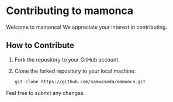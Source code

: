 # Contributing to mamonca

Welcome to mamonca! We appreciate your interest in contributing.

## How to Contribute

1. Fork the repository to your GitHub account.
2. Clone the forked repository to your local machine:

   ```bash
   git clone https://github.com/samwaseda/mamonca.git
   ```

Feel free to submit any changes.
